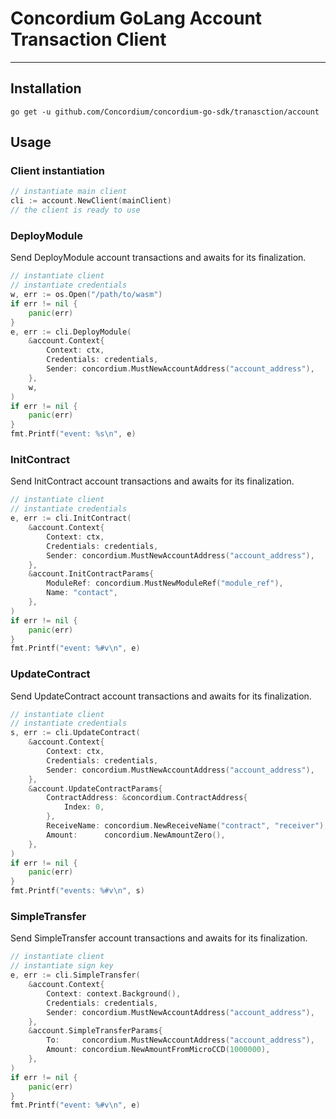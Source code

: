 # Concordium GoLang Account Transaction Client
___

## Installation

```shell
go get -u github.com/Concordium/concordium-go-sdk/tranasction/account
```

## Usage

### Client instantiation

```go
// instantiate main client
cli := account.NewClient(mainClient)
// the client is ready to use
```

### DeployModule 

Send DeployModule account transactions and awaits for its finalization.

```go
// instantiate client
// instantiate credentials
w, err := os.Open("/path/to/wasm")
if err != nil {
    panic(err)
}
e, err := cli.DeployModule(
    &account.Context{
        Context: ctx,
        Credentials: credentials,
        Sender: concordium.MustNewAccountAddress("account_address"),
    },
    w,
)
if err != nil {
    panic(err)
}
fmt.Printf("event: %s\n", e)
```

### InitContract 

Send InitContract account transactions and awaits for its finalization.

```go
// instantiate client
// instantiate credentials
e, err := cli.InitContract(
    &account.Context{
        Context: ctx,
        Credentials: credentials,
        Sender: concordium.MustNewAccountAddress("account_address"),
    },
    &account.InitContractParams{
        ModuleRef: concordium.MustNewModuleRef("module_ref"),
        Name: "contact",
    },
)
if err != nil {
    panic(err)
}
fmt.Printf("event: %#v\n", e)
```

### UpdateContract 

Send UpdateContract account transactions and awaits for its finalization.

```go
// instantiate client
// instantiate credentials
s, err := cli.UpdateContract(
    &account.Context{
        Context: ctx,
        Credentials: credentials,
        Sender: concordium.MustNewAccountAddress("account_address"),
    },
    &account.UpdateContractParams{
        ContractAddress: &concordium.ContractAddress{
            Index: 0,
        },
        ReceiveName: concordium.NewReceiveName("contract", "receiver"),
        Amount:      concordium.NewAmountZero(),
    },
)
if err != nil {
    panic(err)
}
fmt.Printf("events: %#v\n", s)
```

### SimpleTransfer 

Send SimpleTransfer account transactions and awaits for its finalization.

```go
// instantiate client
// instantiate sign key
e, err := cli.SimpleTransfer(
    &account.Context{
        Context: context.Background(),
        Credentials: credentials,
        Sender: concordium.MustNewAccountAddress("account_address"),
    },
    &account.SimpleTransferParams{
        To:     concordium.MustNewAccountAddress("account_address"),
        Amount: concordium.NewAmountFromMicroCCD(1000000),
    },
)
if err != nil {
    panic(err)
}
fmt.Printf("event: %#v\n", e)
```